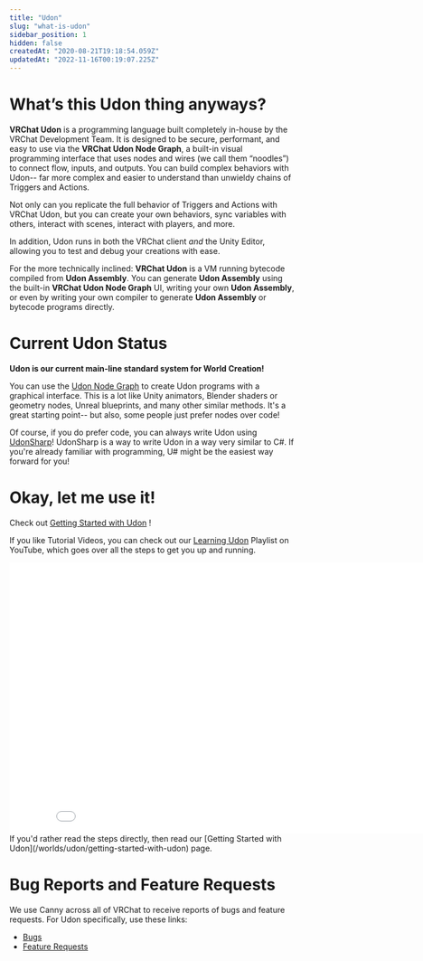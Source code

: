 ```yaml
---
title: "Udon"
slug: "what-is-udon"
sidebar_position: 1
hidden: false
createdAt: "2020-08-21T19:18:54.059Z"
updatedAt: "2022-11-16T00:19:07.225Z"
---
```

# What’s this Udon thing anyways?
**VRChat Udon** is a programming language built completely in-house by the VRChat Development Team. It is designed to be secure, performant, and easy to use via the **VRChat Udon Node Graph**, a built-in visual programming interface that uses nodes and wires (we call them “noodles”) to connect flow, inputs, and outputs. You can build complex behaviors with Udon-- far more complex and easier to understand than unwieldy chains of Triggers and Actions.

Not only can you replicate the full behavior of Triggers and Actions with VRChat Udon, but you can create your own behaviors, sync variables with others, interact with scenes, interact with players, and more.

In addition, Udon runs in both the VRChat client *and* the Unity Editor, allowing you to test and debug your creations with ease.

For the more technically inclined: **VRChat Udon** is a VM running bytecode compiled from **Udon Assembly**. You can generate **Udon Assembly** using the built-in **VRChat Udon Node Graph** UI, writing your own **Udon Assembly**, or even by writing your own compiler to generate **Udon Assembly** or bytecode programs directly.

# Current Udon Status
**Udon is our current main-line standard system for World Creation!**

You can use the [Udon Node Graph](/worlds/udon/graph/index.md/udon-node-graph) to create Udon programs with a graphical interface. This is a lot like Unity animators, Blender shaders or geometry nodes, Unreal blueprints, and many other similar methods. It's a great starting point-- but also, some people just prefer nodes over code!

Of course, if you do prefer code, you can always write Udon using [UdonSharp](https://udonsharp.docs.vrchat.com/)! UdonSharp is a way to write Udon in a way very similar to C#. If you're already familiar with programming, U# might be the easiest way forward for you!

# Okay, let me use it!
Check out [Getting Started with Udon](/worlds/udon/getting-started-with-udon) !

If you like Tutorial Videos, you can check out our [Learning Udon](https://www.youtube.com/playlist?list=PLe9XHNvXcouQjg5GULWGLj1tMzeythnQi) Playlist on YouTube, which goes over all the steps to get you up and running.
<iframe class="embedly-embed" src="//cdn.embedly.com/widgets/media.html?src=http%3A%2F%2Fwww.youtube.com%2Fembed%2Fvideoseries%3Flist%3DPLe9XHNvXcouQjg5GULWGLj1tMzeythnQi&display_name=YouTube&url=https%3A%2F%2Fwww.youtube.com%2Fplaylist%3Flist%3DPLe9XHNvXcouQjg5GULWGLj1tMzeythnQi&image=https%3A%2F%2Fi.ytimg.com%2Fvi%2F8gXzBTqlP6I%2Fhqdefault.jpg%3Fsqp%3D-oaymwEWCKgBEF5IWvKriqkDCQgBFQAAiEIYAQ%3D%3D%26rs%3DAOn4CLDEoE6be2bvFU9le9GXGstXJO0nfg&key=f2aa6fc3595946d0afc3d76cbbd25dc3&type=text%2Fhtml&schema=youtube" width="853" height="480" scrolling="no" title="YouTube embed" frameborder="0" allow="autoplay; fullscreen" allowfullscreen="true"></iframe>
If you'd rather read the steps directly, then read our [Getting Started with Udon](/worlds/udon/getting-started-with-udon) page.

# Bug Reports and Feature Requests
We use Canny across all of VRChat to receive reports of bugs and feature requests. For Udon specifically, use these links:
* [Bugs](https://feedback.vrchat.com/vrchat-udon-closed-alpha-bugs)
* [Feature Requests](https://feedback.vrchat.com/vrchat-udon-closed-alpha-feedback)